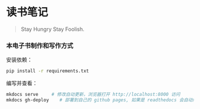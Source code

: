 # 读书笔记

> Stay Hungry Stay Foolish.

### 本电子书制作和写作方式
安装依赖：
```sh
pip install -r requirements.txt
```

编写并查看：
```sh
mkdocs serve     # 修改自动更新，浏览器打开 http://localhost:8000 访问
mkdocs gh-deploy    # 部署到自己的 github pages, 如果是 readthedocs 会自动触发构建
```
